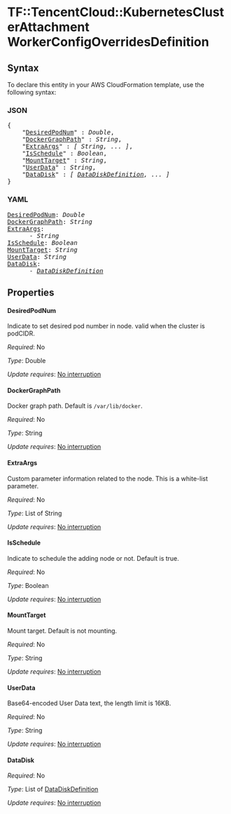 # TF::TencentCloud::KubernetesClusterAttachment WorkerConfigOverridesDefinition

## Syntax

To declare this entity in your AWS CloudFormation template, use the following syntax:

### JSON

<pre>
{
    "<a href="#desiredpodnum" title="DesiredPodNum">DesiredPodNum</a>" : <i>Double</i>,
    "<a href="#dockergraphpath" title="DockerGraphPath">DockerGraphPath</a>" : <i>String</i>,
    "<a href="#extraargs" title="ExtraArgs">ExtraArgs</a>" : <i>[ String, ... ]</i>,
    "<a href="#isschedule" title="IsSchedule">IsSchedule</a>" : <i>Boolean</i>,
    "<a href="#mounttarget" title="MountTarget">MountTarget</a>" : <i>String</i>,
    "<a href="#userdata" title="UserData">UserData</a>" : <i>String</i>,
    "<a href="#datadisk" title="DataDisk">DataDisk</a>" : <i>[ <a href="datadiskdefinition.md">DataDiskDefinition</a>, ... ]</i>
}
</pre>

### YAML

<pre>
<a href="#desiredpodnum" title="DesiredPodNum">DesiredPodNum</a>: <i>Double</i>
<a href="#dockergraphpath" title="DockerGraphPath">DockerGraphPath</a>: <i>String</i>
<a href="#extraargs" title="ExtraArgs">ExtraArgs</a>: <i>
      - String</i>
<a href="#isschedule" title="IsSchedule">IsSchedule</a>: <i>Boolean</i>
<a href="#mounttarget" title="MountTarget">MountTarget</a>: <i>String</i>
<a href="#userdata" title="UserData">UserData</a>: <i>String</i>
<a href="#datadisk" title="DataDisk">DataDisk</a>: <i>
      - <a href="datadiskdefinition.md">DataDiskDefinition</a></i>
</pre>

## Properties

#### DesiredPodNum

Indicate to set desired pod number in node. valid when the cluster is podCIDR.

_Required_: No

_Type_: Double

_Update requires_: [No interruption](https://docs.aws.amazon.com/AWSCloudFormation/latest/UserGuide/using-cfn-updating-stacks-update-behaviors.html#update-no-interrupt)

#### DockerGraphPath

Docker graph path. Default is `/var/lib/docker`.

_Required_: No

_Type_: String

_Update requires_: [No interruption](https://docs.aws.amazon.com/AWSCloudFormation/latest/UserGuide/using-cfn-updating-stacks-update-behaviors.html#update-no-interrupt)

#### ExtraArgs

Custom parameter information related to the node. This is a white-list parameter.

_Required_: No

_Type_: List of String

_Update requires_: [No interruption](https://docs.aws.amazon.com/AWSCloudFormation/latest/UserGuide/using-cfn-updating-stacks-update-behaviors.html#update-no-interrupt)

#### IsSchedule

Indicate to schedule the adding node or not. Default is true.

_Required_: No

_Type_: Boolean

_Update requires_: [No interruption](https://docs.aws.amazon.com/AWSCloudFormation/latest/UserGuide/using-cfn-updating-stacks-update-behaviors.html#update-no-interrupt)

#### MountTarget

Mount target. Default is not mounting.

_Required_: No

_Type_: String

_Update requires_: [No interruption](https://docs.aws.amazon.com/AWSCloudFormation/latest/UserGuide/using-cfn-updating-stacks-update-behaviors.html#update-no-interrupt)

#### UserData

Base64-encoded User Data text, the length limit is 16KB.

_Required_: No

_Type_: String

_Update requires_: [No interruption](https://docs.aws.amazon.com/AWSCloudFormation/latest/UserGuide/using-cfn-updating-stacks-update-behaviors.html#update-no-interrupt)

#### DataDisk

_Required_: No

_Type_: List of <a href="datadiskdefinition.md">DataDiskDefinition</a>

_Update requires_: [No interruption](https://docs.aws.amazon.com/AWSCloudFormation/latest/UserGuide/using-cfn-updating-stacks-update-behaviors.html#update-no-interrupt)

